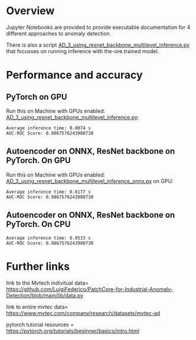# Overview
Jupyter Notebooks are provided to provide executable documentation for 4 different approaches to anomaly detection.

There is also a script [AD_3_using_resnet_backbone_multilevel_inference.py](./AD_3_using_resnet_backbone_multilevel_inference.py) that focusses on running inference with the-ore.trained model.

# Performance and accuracy

## PyTorch on GPU
Run this on Machine with GPUs enabled:
[AD_3_using_resnet_backbone_multilevel_inference.py](./AD_3_using_resnet_backbone_multilevel_inference.py):

```
Average inference time: 0.0074 s
AUC-ROC Score: 0.9867576243980738
```

## Autoencoder on ONNX, ResNet backbone on PyTorch. On GPU
Run this on Machine with GPUs enabled:
[AD_3_using_resnet_backbone_multilevel_inference_onnx.py](./AD_3_using_resnet_backbone_multilevel_inference_onnx.py) on GPU: 

```
Average inference time: 0.0177 s
AUC-ROC Score: 0.9867576243980738
```

## Autoencoder on ONNX, ResNet backbone on PyTorch. On CPU

```
Average inference time: 0.0533 s
AUC-ROC Score: 0.9867576243980738
```

# Further links
link to the Mvtech indivitual data= https://github.com/LuigiFederico/PatchCore-for-Industrial-Anomaly-Detection/blob/main/lib/data.py

link to entire mvtec data= https://www.mvtec.com/company/research/datasets/mvtec-ad

pytorch tutorial resources = https://pytorch.org/tutorials/beginner/basics/intro.html 

